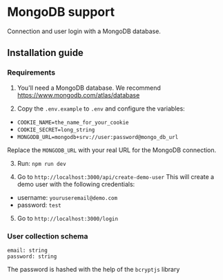 # MongoDB support

Connection and user login with a MongoDB database.

## Installation guide

### Requirements

1. You'll need a MongoDB database. We recommend https://www.mongodb.com/atlas/database

2. Copy the `.env.example` to `.env` and configure the variables:

- `COOKIE_NAME=the_name_for_your_cookie`
- `COOKIE_SECRET=long_string`
- `MONGODB_URL=mongodb+srv://user:password@mongo_db_url`

Replace the `MONGODB_URL` with your real URL for the MongoDB connection.

3. Run: `npm run dev`

4. Go to `http://localhost:3000/api/create-demo-user` 
This will create a demo user with the following credentials:

- username: `youruseremail@demo.com`
- password: `test`

5. Go to `http://localhost:3000/login`

### User collection schema

```
email: string
password: string 
```

The password is hashed with the help of the `bcryptjs` library